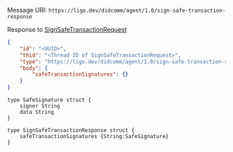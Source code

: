 Message URI: `https://ligo.dev/didcomm/agent/1.0/sign-safe-transaction-response`

Response to [SignSafeTransactionRequest](./SignSafeTransactionRequest)

```json
{
	"id": "<UUID>",
	"thid": "<Thread ID of SignSafeTransactionRequest>",
    "type": "https://ligo.dev/didcomm/agent/1.0/sign-safe-transaction-response",
    "body": {
        "safeTransactionSignatures": {}
    }
}
```

```ipldsch
type SafeSignature struct {
	signer String
	data String
}

type SignSafeTransactionResponse struct {  
	safeTransactionSignatures {String:SafeSignature}
}
```